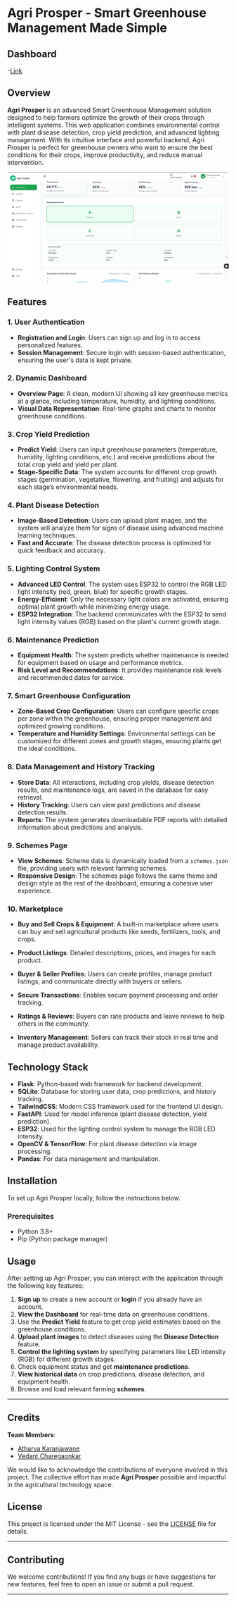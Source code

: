 # Agri Prosper - Smart Greenhouse Management Made Simple
## Dashboard
-[Link]([https://github.com/atharva-karanjawane](https://agriprosper-1kok.onrender.com/))
## Overview

**Agri Prosper** is an advanced Smart Greenhouse Management solution designed to help farmers optimize the growth of their crops through intelligent systems. This web application combines environmental control with plant disease detection, crop yield prediction, and advanced lighting management. With its intuitive interface and powerful backend, Agri Prosper is perfect for greenhouse owners who want to ensure the best conditions for their crops, improve productivity, and reduce manual intervention.

![Agri Prosper App Screenshot](assets/dashboard.png)

## Features

### 1. **User Authentication**

* **Registration and Login**: Users can sign up and log in to access personalized features.
* **Session Management**: Secure login with session-based authentication, ensuring the user's data is kept private.

### 2. **Dynamic Dashboard**

* **Overview Page**: A clean, modern UI showing all key greenhouse metrics at a glance, including temperature, humidity, and lighting conditions.
* **Visual Data Representation**: Real-time graphs and charts to monitor greenhouse conditions.

### 3. **Crop Yield Prediction**

* **Predict Yield**: Users can input greenhouse parameters (temperature, humidity, lighting conditions, etc.) and receive predictions about the total crop yield and yield per plant.
* **Stage-Specific Data**: The system accounts for different crop growth stages (germination, vegetative, flowering, and fruiting) and adjusts for each stage’s environmental needs.

### 4. **Plant Disease Detection**

* **Image-Based Detection**: Users can upload plant images, and the system will analyze them for signs of disease using advanced machine learning techniques.
* **Fast and Accurate**: The disease detection process is optimized for quick feedback and accuracy.

### 5. **Lighting Control System**

* **Advanced LED Control**: The system uses ESP32 to control the RGB LED light intensity (red, green, blue) for specific growth stages.
* **Energy-Efficient**: Only the necessary light colors are activated, ensuring optimal plant growth while minimizing energy usage.
* **ESP32 Integration**: The backend communicates with the ESP32 to send light intensity values (RGB) based on the plant's current growth stage.

### 6. **Maintenance Prediction**

* **Equipment Health**: The system predicts whether maintenance is needed for equipment based on usage and performance metrics.
* **Risk Level and Recommendations**: It provides maintenance risk levels and recommended dates for service.

### 7. **Smart Greenhouse Configuration**

* **Zone-Based Crop Configuration**: Users can configure specific crops per zone within the greenhouse, ensuring proper management and optimized growing conditions.
* **Temperature and Humidity Settings**: Environmental settings can be customized for different zones and growth stages, ensuring plants get the ideal conditions.

### 8. **Data Management and History Tracking**

* **Store Data**: All interactions, including crop yields, disease detection results, and maintenance logs, are saved in the database for easy retrieval.
* **History Tracking**: Users can view past predictions and disease detection results.
* **Reports**: The system generates downloadable PDF reports with detailed information about predictions and analysis.

### 9. **Schemes Page**

* **View Schemes**: Scheme data is dynamically loaded from a `schemes.json` file, providing users with relevant farming schemes.
* **Responsive Design**: The schemes page follows the same theme and design style as the rest of the dashboard, ensuring a cohesive user experience.

### 10. **Marketplace**
* **Buy and Sell Crops & Equipment**: A built-in marketplace where users can buy and sell agricultural products like seeds, fertilizers, tools, and crops.

* **Product Listings**: Detailed descriptions, prices, and images for each product.

* **Buyer & Seller Profiles**: Users can create profiles, manage product listings, and communicate directly with buyers or sellers.

* **Secure Transactions**: Enables secure payment processing and order tracking.

* **Ratings & Reviews**: Buyers can rate products and leave reviews to help others in the community.

* **Inventory Management**: Sellers can track their stock in real time and manage product availability.
## Technology Stack

* **Flask**: Python-based web framework for backend development.
* **SQLite**: Database for storing user data, crop predictions, and history tracking.
* **TailwindCSS**: Modern CSS framework used for the frontend UI design.
* **FastAPI**: Used for model inference (plant disease detection, yield prediction).
* **ESP32**: Used for the lighting control system to manage the RGB LED intensity.
* **OpenCV & TensorFlow**: For plant disease detection via image processing.
* **Pandas**: For data management and manipulation.

## Installation

To set up Agri Prosper locally, follow the instructions below.

### Prerequisites

* Python 3.8+
* Pip (Python package manager)

## Usage

After setting up Agri Prosper, you can interact with the application through the following key features:

1. **Sign up** to create a new account or **login** if you already have an account.
2. **View the Dashboard** for real-time data on greenhouse conditions.
3. Use the **Predict Yield** feature to get crop yield estimates based on the greenhouse conditions.
4. **Upload plant images** to detect diseases using the **Disease Detection** feature.
5. **Control the lighting system** by specifying parameters like LED intensity (RGB) for different growth stages.
6. Check equipment status and get **maintenance predictions**.
7. **View historical data** on crop predictions, disease detection, and equipment health.
8. Browse and load relevant farming **schemes**.

---

## Credits

**Team Members**:

- [Atharva Karanjawane](https://github.com/atharva-karanjawane)
- [Vedant Charegaonkar](https://github.com/vecvedant)

We would like to acknowledge the contributions of everyone involved in this project. The collective effort has made **Agri Prosper** possible and impactful in the agricultural technology space.


## License

This project is licensed under the MIT License - see the [LICENSE](LICENSE) file for details.

---

## Contributing

We welcome contributions! If you find any bugs or have suggestions for new features, feel free to open an issue or submit a pull request.

---



